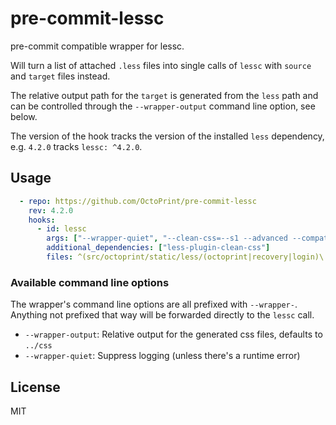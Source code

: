 # pre-commit-lessc

pre-commit compatible wrapper for lessc.

Will turn a list of attached `.less` files into single calls of `lessc` with `source` and `target` files instead.

The relative output path for the `target` is generated from the `less` path and can be controlled through the 
`--wrapper-output` command line option, see below.

The version of the hook tracks the version of the installed `less` dependency, e.g. `4.2.0` tracks `lessc: ^4.2.0`.

## Usage

``` yaml
  - repo: https://github.com/OctoPrint/pre-commit-lessc
    rev: 4.2.0
    hooks:
      - id: lessc
        args: ["--wrapper-quiet", "--clean-css=--s1 --advanced --compatibility=ie8"]
        additional_dependencies: ["less-plugin-clean-css"]
        files: ^(src/octoprint/static/less/(octoprint|recovery|login)\.less|src/octoprint/plugins/.*/static/less/.*\.less$)
```

### Available command line options

The wrapper's command line options are all prefixed with `--wrapper-`. Anything not prefixed that way will be 
forwarded directly to the `lessc` call.

- `--wrapper-output`: Relative output for the generated css files, defaults to `../css`
- `--wrapper-quiet`: Suppress logging (unless there's a runtime error)

## License

MIT
